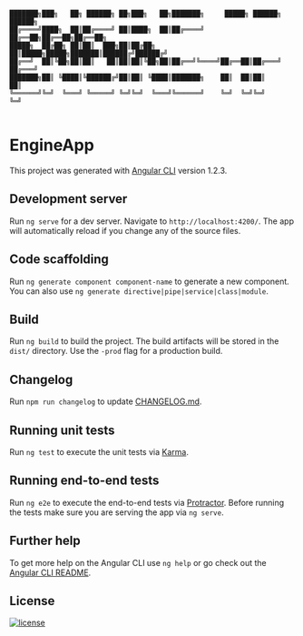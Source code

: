 ```

███████╗███╗   ██╗ ██████╗ ██╗███╗   ██╗███████╗     █████╗ ██████╗ ██████╗ 
██╔════╝████╗  ██║██╔════╝ ██║████╗  ██║██╔════╝    ██╔══██╗██╔══██╗██╔══██╗
█████╗  ██╔██╗ ██║██║  ███╗██║██╔██╗ ██║█████╗█████╗███████║██████╔╝██████╔╝
██╔══╝  ██║╚██╗██║██║   ██║██║██║╚██╗██║██╔══╝╚════╝██╔══██║██╔═══╝ ██╔═══╝ 
███████╗██║ ╚████║╚██████╔╝██║██║ ╚████║███████╗    ██║  ██║██║     ██║     
╚══════╝╚═╝  ╚═══╝ ╚═════╝ ╚═╝╚═╝  ╚═══╝╚══════╝    ╚═╝  ╚═╝╚═╝     ╚═╝     
                                                                            

```

# EngineApp

This project was generated with [Angular CLI](https://github.com/angular/angular-cli) version 1.2.3.

## Development server

Run `ng serve` for a dev server. Navigate to `http://localhost:4200/`. The app will automatically reload if you change any of the source files.

## Code scaffolding

Run `ng generate component component-name` to generate a new component. You can also use `ng generate directive|pipe|service|class|module`.

## Build

Run `ng build` to build the project. The build artifacts will be stored in the `dist/` directory. Use the `-prod` flag for a production build.

## Changelog

Run `npm run changelog` to update [CHANGELOG.md](http://git.azure.gagogroup.cn/sakura/engine-app/blob/master/CHANGELOG.md).

## Running unit tests

Run `ng test` to execute the unit tests via [Karma](https://karma-runner.github.io).

## Running end-to-end tests

Run `ng e2e` to execute the end-to-end tests via [Protractor](http://www.protractortest.org/).
Before running the tests make sure you are serving the app via `ng serve`.

## Further help

To get more help on the Angular CLI use `ng help` or go check out the [Angular CLI README](https://github.com/angular/angular-cli/blob/master/README.md).

## License

[![license](https://img.shields.io/github/license/mashape/apistatus.svg)](http://git.azure.gagogroup.cn/engine/engine-app/blob/master/LICENSE)
